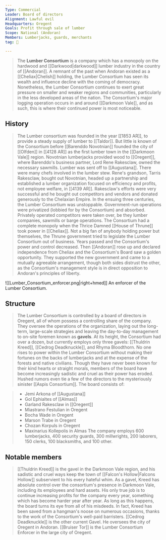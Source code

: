 ```yaml
---
Type: Commercial
Leader: Board of directors
Alignment: Lawful evil
Headquarters: Oregent
Goals: Profit through sale of lumber
Scope: National (Andoran)
Members: Lumberjacks, guards, merchants
tag: 👥

---
```


> The **Lumber Consortium** is a company which has a monopoly on the hardwood and [[Darkwood|darkwood]] lumber industry in the country of [[Andoran]]. A remnant of the past when Andoran existed as a [[Cheliax|Chelish]] holding, the Lumber Consortium has seen its wealth and influence decline with the coming of democracy. Nonetheless, the Lumber Consortium continues to exert great pressure on smaller and weaker regions and communities, particularly in the less developed areas of the nation. The Consortium's major logging operation occurs in and around [[Darkmoon Vale]], and as such, this is where their continued power is most noticeable.



## History

> The Lumber consortium was founded in the year [[1853 AR]], to provide a steady supply of lumber to [[Taldor]].
> But little is known of the Consortium before [[Barenddo Novotnian]] founded the city of [[Olfden]] in [[4128 AR]] as the first lumber town in the [[Darkmoon Vale]] region. Novotnian lumberjacks provided wood to [[Oregent]], where Barenddo's business partner, Lord Rene Rakesclaw, owned the necessary sawmills. Lumber was sent off to [[Augustana]]. There were many chefs involved in the lumber stew.
> Rene's grandson, Tarris Rakesclaw, bought out Novotnian, headed up a partnership and established a lumber organization focused on efficiency and profits, not employee welfare, in [[4139 AR]]. Rakesclaw's efforts were very successful and he bought out competitors and vendors and donated generously to the Chelaxian Empire.
> In the ensuing three centuries, the Lumber Consortium was unstoppable. Government-run operations were privatized (lobbied for by the Consortium) and absorbed. Privately operated competitors were taken over, be they lumber companies, sawmills or barge operations. The Consortium had a complete monopoly when the Thrice Damned [[House of Thrune]] took power in [[Cheliax]].
> Not a big fan of anybody holding power but themselves, the Thrune government tried to legislate the Lumber Consortium out of business. Years passed and the Consortium's power and control decreased. Then [[Andoran]] rose up and declared independence from Cheliax and the Consortium's Board saw a golden opportunity. They supported the new government and came to a mutually agreeable arrangement, though both sides distrust the other, as the Consortium's management style is in direct opposition to Andoran's principles of liberty.

![[Lumber_Consortium_enforcer.png|right+hmed]] 
 An enforcer of the Lumber Consortium.

## Structure

> The Lumber Consortium is controlled by a board of directors in Oregent, all of whom possess a controlling share of the company. They oversee the operations of the organization, laying out the long-term, large-scale strategies and leaving the day-to-day management to on-site foremen known as **gavels**. At its height, the Consortium had over a dozen, but currently employs only three gavels: [[Thuldrin Kreed]], [[Cedrog Deadknuckle]], and Rhyma Bloodthorn. No one rises to power within the Lumber Consortium without making their fortunes on the backs of lumberjacks and at the expense of the forests and native civilians. Though they have never been known for their kind hearts or straight morals, members of the board have become increasingly sadistic and cruel as their power has eroded. Hushed rumors even tie a few of the directors to the mysteriously sinister [[Aspis Consortium]].
> The board consists of:

> - Jemi Arkona of [[Augustana]]
> - Gol Ephialtes of [[Almas]]
> - Garland Rakesclaw in [[Oregent]]
> - Miastrano Festulian in Oregent
> - Bocha Wade in Oregent
> - Marson Trabe in Oregent
> - Chozan Korpuls in Oregent
> - Maxinarius Kollepolis in Almas
> The company employs 600 lumberjacks, 400 security guards, 300 millwrights, 200 laborers, 150 clerks, 100 blacksmiths, and 100 other.


## Notable members

> [[Thuldrin Kreed]] is the gavel in the Darkmoon Vale region, and his sadistic and cruel ways keep the town of [[Falcon's Hollow|Falcons Hollow]] subservient to his every hateful whim. As a gavel, Kreed has absolute control over the consortium's presence in Darkmoon Vale, including its employees and hard assets. His only true job is to continue increasing profits for the company every year, something which has become harder year after year. As long as this happens, the board turns its eye from all of his misdeeds. In fact, Kreed has been saved from a hangman's noose on numerous occasions, thanks to the work of the Consortium's well-paid barristers.
> [[Cedrog Deadknuckle]] is the other current Gavel. He oversees the city of Oregent in Andoran.
> [[Bruiser Tor]] is the Lumber Consortium Enforcer in the large city of Oregent.








